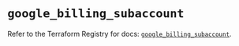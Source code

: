 # `google_billing_subaccount`

Refer to the Terraform Registry for docs: [`google_billing_subaccount`](https://registry.terraform.io/providers/hashicorp/google/6.34.0/docs/resources/billing_subaccount).
